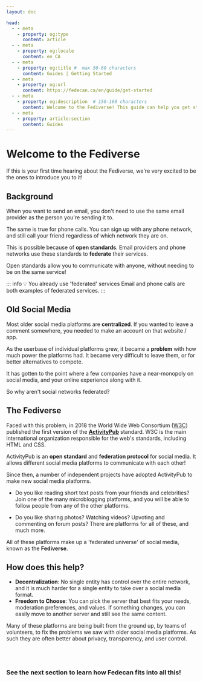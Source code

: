 ```yaml
---
layout: doc

head:
  - - meta
    - property: og:type
      content: article
  - - meta
    - property: og:locale
      content: en_CA
  - - meta
    - property: og:title #  max 50-60 characters
      content: Guides | Getting Started
  - - meta
    - property: og:url
      content: https://fedecan.ca/en/guide/get-started
  - - meta
    - property: og:description  # 150-160 characters
      content: Welcome to the Fediverse! This guide can help you get started.
  - - meta
    - property: article:section
      content: Guides
---
```


# Welcome to the Fediverse

If this is your first time hearing about the Fediverse, we're very excited to be the ones to introduce you to it!

## Background

When you want to send an email, you don't need to use the same email provider as the person you're sending it to. 

<ThemedImage 
    lightImageUrl="/img/guide/getting-started/getting_started-email-light.png"
    darkImageUrl="/img/guide/getting-started/getting_started-email-dark.png"
/>

The same is true for phone calls. You can sign up with any phone network, and still call your friend regardless of which network they are on.

This is possible because of **open standards**. Email providers and phone networks use these standards to **federate** their services. 

<ThemedImage 
    lightImageUrl="/img/guide/getting-started/getting_started-federate-light.png"
    darkImageUrl="/img/guide/getting-started/getting_started-federate-dark.png"
/>

Open standards allow you to communicate with anyone, without needing to be on the same service!

::: info 💡 You already use 'federated' services
Email and phone calls are both examples of federated services.
:::

## Old Social Media

Most older social media platforms are **centralized**. If you wanted to leave a comment somewhere, you needed to make an account on that website / app.

<ThemedImage 
    lightImageUrl="/img/guide/getting-started/getting_started-old_media-light.png"
    darkImageUrl="/img/guide/getting-started/getting_started-old_media-dark.png"
/>

As the userbase of individual platforms grew, it became a **problem** with how much power the platforms had. It became very difficult to leave them, or for better alternatives to compete. 

It has gotten to the point where a few companies have a near-monopoly on social media, and your online experience along with it.

<ThemedImage 
    lightImageUrl="/img/guide/getting-started/getting_started-old_monopolies-light.png"
    darkImageUrl="/img/guide/getting-started/getting_started-old_monopolies-dark.png"
/>

So why aren't social networks federated?

## The Fediverse

Faced with this problem, in 2018 the World Wide Web Consortium ([W3C](https://en.wikipedia.org/wiki/World_Wide_Web_Consortium)) published the first version of the **[ActivityPub](https://en.wikipedia.org/wiki/ActivityPub)** standard. W3C is the main international organization responsible for the web's standards, including HTML and CSS.

ActivityPub is an **open standard** and **federation protocol** for social media. It allows different social media platforms to communicate with each other!

<ThemedImage 
    lightImageUrl="/img/guide/getting-started/getting_started-the_fediverse-light.png"
    darkImageUrl="/img/guide/getting-started/getting_started-the_fediverse-dark.png"
/>

Since then, a number of independent projects have adopted ActivityPub to make new social media platforms.

- Do you like reading short text posts from your friends and celebrities? Join one of the many microblogging platforms, and you will be able to follow people from any of the other platforms.

- Do you like sharing photos? Watching videos? Upvoting and commenting on forum posts? There are platforms for all of these, and much more.

All of these platforms make up a 'federated universe' of social media, known as the **Fediverse**.

<ThemedImage 
    lightImageUrl="/img/guide/getting-started/getting_started-welcome-light.png"
    darkImageUrl="/img/guide/getting-started/getting_started-welcome-dark.png"
/>

## How does this help?

- **Decentralization**: No single entity has control over the entire network, and it is much harder for a single entity to take over a social media format.
- **Freedom to Choose**: You can pick the server that best fits your needs, moderation preferences, and values. If something changes, you can easily move to another server and still see the same content.

Many of these platforms are being built from the ground up, by teams of volunteers, to fix the problems we saw with older social media platforms. As such they are often better about privacy, transparency, and user control.

<br>

<HorizontalContainer>
<HorizontalCard
    title="Our Platforms"
    image="/img/guide/getting-started/getting_started-welcome-dark.png"
    excerpt="Ready to start already? Check out this list of platforms you can join!"
    url="../#our-platforms"
    hideAuthor="true"
    hideCategory="true"
/>
</HorizontalContainer>

<br>

### See the next section to learn how Fedecan fits into all this!